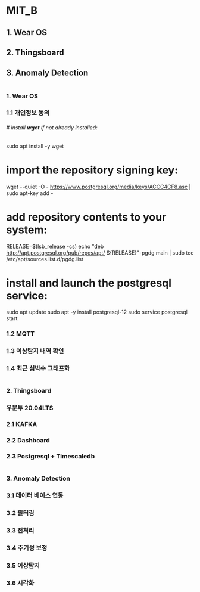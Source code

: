 # MIT_B
## 1. Wear OS
## 2. Thingsboard
## 3. Anomaly Detection
#
### 1. Wear OS
### 1.1 개인정보 동의
###### # install **wget** if not already installed:
sudo apt install -y wget

# import the repository signing key:
wget --quiet -O - https://www.postgresql.org/media/keys/ACCC4CF8.asc | sudo apt-key add -

# add repository contents to your system:
RELEASE=$(lsb_release -cs)
echo "deb http://apt.postgresql.org/pub/repos/apt/ ${RELEASE}"-pgdg main | sudo tee  /etc/apt/sources.list.d/pgdg.list

# install and launch the postgresql service:
sudo apt update
sudo apt -y install postgresql-12
sudo service postgresql start
### 1.2 MQTT
### 1.3 이상탐지 내역 확인
### 1.4 최근 심박수 그래프화
#
### 2. Thingsboard
### 우분투 20.04LTS
### 2.1 KAFKA
### 2.2 Dashboard
### 2.3 Postgresql + Timescaledb
#
### 3. Anomaly Detection
### 3.1 데이터 베이스 연동
### 3.2 필터링
### 3.3 전처리
### 3.4 주기성 보정
### 3.5 이상탐지 
### 3.6 시각화
